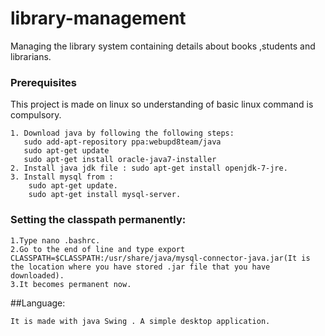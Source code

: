 # library-management

Managing the library system containing details about books ,students and librarians.

### Prerequisites
This project is made on linux so  understanding of basic linux command is compulsory.

```
1. Download java by following the following steps:
   sudo add-apt-repository ppa:webupd8team/java
   sudo apt-get update
   sudo apt-get install oracle-java7-installer
2. Install java jdk file : sudo apt-get install openjdk-7-jre.
3. Install mysql from :    
    sudo apt-get update.
    sudo apt-get install mysql-server.

```

### Setting the classpath permanently:

```
1.Type nano .bashrc.
2.Go to the end of line and type export CLASSPATH=$CLASSPATH:/usr/share/java/mysql-connector-java.jar(It is the location where you have stored .jar file that you have downloaded).
3.It becomes permanent now.
```
##Language:
```
It is made with java Swing . A simple desktop application.

```
